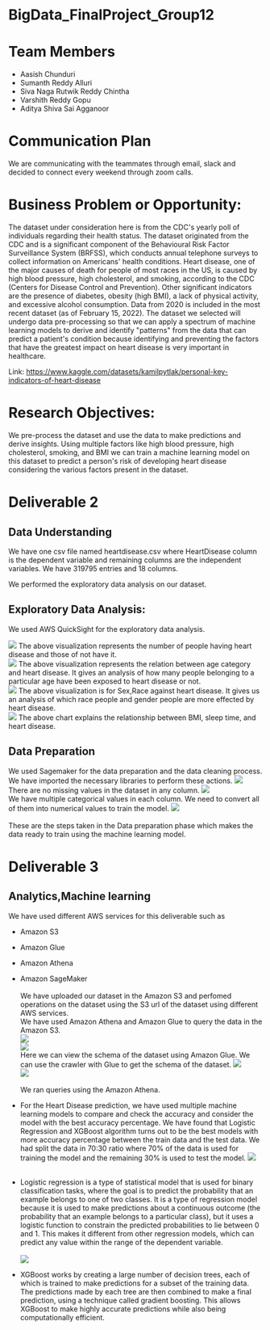 # BigData_FinalProject_Group12
# Team Members
* Aasish Chunduri
* Sumanth Reddy Alluri
* Siva Naga Rutwik Reddy Chintha
* Varshith Reddy Gopu
* Aditya Shiva Sai Agganoor
# Communication Plan
We are communicating with the teammates through email, slack and decided to connect every weekend through zoom calls.
# Business Problem or Opportunity:
The dataset under consideration here is from the CDC's yearly poll of individuals regarding their health status. The dataset originated from the CDC and is a significant component of the Behavioural Risk Factor Surveillance System (BRFSS), which conducts annual telephone surveys to collect information on Americans' health conditions. Heart disease, one of the major causes of death for people of most races in the US, is caused by high blood pressure, high cholesterol, and smoking, according to the CDC (Centers for Disease Control and Prevention). Other significant indicators are the presence of diabetes, obesity (high BMI), a lack of physical activity, and excessive alcohol consumption. Data from 2020 is included in the most recent dataset (as of February 15, 2022). The dataset we selected will undergo data pre-processing so that we can apply a spectrum of machine learning models to derive and identify "patterns" from the data that can predict a patient's condition because identifying and preventing the factors that have the greatest impact on heart disease is very important in healthcare.

Link: https://www.kaggle.com/datasets/kamilpytlak/personal-key-indicators-of-heart-disease
# Research Objectives:
We pre-process the dataset and use the data to make predictions and derive insights. Using multiple factors like high blood pressure, high cholesterol, smoking, and BMI we can train a machine learning model on this dataset to predict a person's risk of developing heart disease considering the various factors present in the dataset.

# Deliverable 2
## Data Understanding
We have one csv file named heartdisease.csv where HeartDisease column is the dependent variable and remaining columns are the independent variables. We have 319795 entries and 18 columns.<br>

We performed the exploratory data analysis on our dataset.

## Exploratory Data Analysis:
We used AWS QuickSight for the exploratory data analysis.

<img src="images/quicksight_1.png">
The above visualization represents the number of people having heart disease and those of not have it.<br>

<img src="images/quicksight_2.png">
The above visualization represents the relation between age category and heart disease. It gives an analysis of how many people belonging to a particular age have
been exposed to heart disease or not.<br>

<img src="images/quicksight_3.png">
The above visualization is for Sex,Race against heart disease. It gives us an analysis of which race people and gender people are more effected by heart disease.<br>

<img src="images/quicksight_4.png">
The above chart explains the relationship between BMI, sleep time, and heart disease.<br>

## Data Preparation
We used Sagemaker for the data preparation and the data cleaning process. We have imported the necessary libraries to perform these actions.
<img src="images/sagemaker_1.png"><br>
There are no missing values in the dataset in any column.
<img src="images/dataprep_1.png"><br>
We have multiple categorical values in each column. We need to convert all of them into numerical values to train the model.
<img src="images/dataprep_2.png"><br><br>
These are the steps taken in the Data preparation phase which makes the data ready to train using the machine learning model.

# Deliverable 3
## Analytics,Machine learning
We have used different AWS services for this deliverable such as
* Amazon S3
* Amazon Glue
* Amazon Athena
* Amazon SageMaker
<br><br>
We have uploaded our dataset in the Amazon S3 and perfomed operations on the dataset using the S3 url of the dataset using different AWS services.<br>
We have used Amazon Athena and Amazon Glue to query the data in the Amazon S3.<br>
<img src="images/bigdata_crawler.png"><br>
<img src="images/bigdata_glue.png"><br>
Here we can view the schema of the dataset using Amazon Glue. We can use the crawler with Glue to get the schema of the dataset.
<img src="images/athena_1.jpeg"><br>
<img src="images/athena_3.jpeg"><br><br>
We ran queries using the Amazon Athena.

* For the Heart Disease prediction, we have used multiple machine learning models to compare and check the accuracy and consider the model with the best accuracy percentage. We have found that Logistic Regression and XGBoost algorithm turns out to be the best models with more accuracy percentage between the train data and the test data. We had split the data in 70:30 ratio where 70% of the data is used for training the model and the remaining 30% is used to test the model.
<img src="images/sagemaker_6.png"><br><br>
* Logistic regression is a type of statistical model that is used for binary classification tasks, where the goal is to predict the probability that an example belongs to one of two classes. It is a type of regression model because it is used to make predictions about a continuous outcome (the probability that an example belongs to a particular class), but it uses a logistic function to constrain the predicted probabilities to lie between 0 and 1. This makes it different from other regression models, which can predict any value within the range of the dependent variable.<br><br>
<img src="images/sagemaker_7.png"><br>
* XGBoost works by creating a large number of decision trees, each of which is trained to make predictions for a subset of the training data. The predictions made by each tree are then combined to make a final prediction, using a technique called gradient boosting. This allows XGBoost to make highly accurate predictions while also being computationally efficient.














